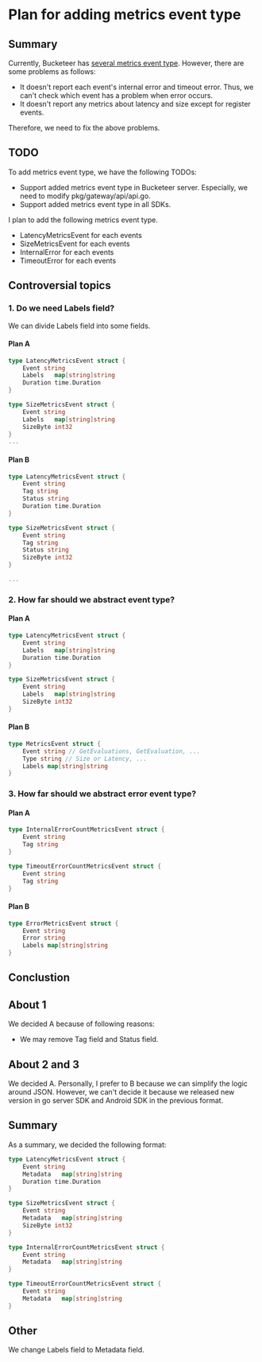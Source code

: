 # Plan for adding metrics event type

## Summary

Currently, Bucketeer has [several metrics event type](https://github.com/bucketeer-io/bucketeer/blob/main/proto/event/client/event.proto). However, there are some problems as follows:

* It doesn't report each event's internal error and timeout error. Thus, we can't check which event has a problem when error occurs.
* It doesn't report any metrics about latency and size except for register events.

Therefore, we need to fix the above problems.

## TODO

To add metrics event type, we have the following TODOs:

* Support added metrics event type in Bucketeer server. Especially, we need to modify pkg/gateway/api/api.go.
* Support added metrics event type in all SDKs.

I plan to add the following metrics event type.

* LatencyMetricsEvent for each events
* SizeMetricsEvent for each events
* InternalError for each events
* TimeoutError for each events

## Controversial topics

### 1. Do we need Labels field?

We can divide Labels field into some fields.

#### Plan A

```go
type LatencyMetricsEvent struct {
    Event string
	Labels   map[string]string
	Duration time.Duration    
}

type SizeMetricsEvent struct {
    Event string
	Labels   map[string]string
	SizeByte int32
}
...

```

#### Plan B

```go
type LatencyMetricsEvent struct {
    Event string
	Tag string
    Status string
	Duration time.Duration    
}

type SizeMetricsEvent struct {
    Event string
	Tag string
    Status string
	SizeByte int32
}

...

```

### 2. How far should we abstract event type?

#### Plan A

```go
type LatencyMetricsEvent struct {
    Event string
	Labels   map[string]string
	Duration time.Duration    
}

type SizeMetricsEvent struct {
    Event string
	Labels   map[string]string
	SizeByte int32
}
```

#### Plan B

```go
type MetricsEvent struct {
    Event string // GetEvaluations, GetEvaluation, ...
    Type string // Size or Latency, ...
	Labels map[string]string   
}
```

### 3. How far should we abstract error event type?

#### Plan A

```go
type InternalErrorCountMetricsEvent struct {
    Event string
    Tag string
}

type TimeoutErrorCountMetricsEvent struct {
    Event string
    Tag string
}
```

#### Plan B

```go
type ErrorMetricsEvent struct {
    Event string
    Error string
    Labels map[string]string 
}
```

## Conclustion

## About 1

We decided A because of following reasons:

* We may remove Tag field and Status field.

## About 2 and 3

We decided A.
Personally, I prefer to B because we can simplify the logic around JSON. However, we can't decide it because we released new version in go server SDK and Android SDK in the previous format.

## Summary

As a summary, we decided the following format:

```go
type LatencyMetricsEvent struct {
    Event string
	Metadata   map[string]string
	Duration time.Duration    
}

type SizeMetricsEvent struct {
    Event string
	Metadata   map[string]string
	SizeByte int32
}

type InternalErrorCountMetricsEvent struct {
    Event string
    Metadata   map[string]string
}

type TimeoutErrorCountMetricsEvent struct {
    Event string
    Metadata   map[string]string
}
```

## Other

We change Labels field to Metadata field.
